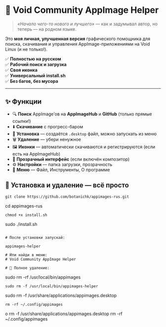 # 🐧 Void Community AppImage Helper 

> *«Начало чего-то нового и лучшего»* — как и задумывал автор, но теперь — на родном языке.

Это **моя личная, улучшенная версия** графического помощника для поиска, скачивания и управления AppImage-приложениями на Void Linux (и не только!).

✅ **Полностью на русском**  
✅ **Рабочий поиск и загрузка**  
✅ **Своя иконка**  
✅ **Универсальный install.sh**  
✅ **Без багов, без мусора**

---

## ✨ Функции

- 🔍 **Поиск** AppImage’ов на **AppImageHub** и **GitHub** (только прямые ссылки!)
- ⬇️ **Скачивание** с прогресс-баром
- 🚀 **Установка** — создаётся `.desktop` файл, можно запускать из меню
- 🗑️ **Удаление** — убери ненужное
- 🖼️ **Иконки** — автоматически скачиваются и регистрируются (если есть на AppImageHub)
- 🎨 **Прозрачный интерфейс** (если включён композитор)
- ⚙️ **Настройки** — папка загрузки, прозрачность
- 📂 **Меню** — Файл, Инструменты, О программе

## 🚀 Установка и удаление — всё просто
```
git clone https://github.com/botanichk/appimages-rus.git
```
cd appimages-rus
```
chmod +x install.sh
```
sudo ./install.sh
```

# После установки запускай:

appimages-helper

# Или найди в меню:
# Void Community AppImage Helper

# 🧹 Полное удаление:
```
sudo rm -rf /usr/local/bin/appimages
```
sudo rm -f /usr/local/bin/appimages-helper
```
sudo rm -f /usr/share/applications/appimages.desktop
```
rm -rf ~/.config/appimages
```
o rm -f /usr/share/applications/appimages.desktop
rm -rf ~/.config/appimages
